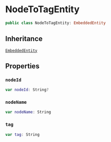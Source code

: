 # NodeToTagEntity

``` swift
public class NodeToTagEntity: EmbeddedEntity
```

## Inheritance

[`EmbeddedEntity`](api-reference/EmbeddedEntity)

## Properties

### `nodeId`

``` swift
var nodeId: String?
```

### `nodeName`

``` swift
var nodeName: String
```

### `tag`

``` swift
var tag: String
```
